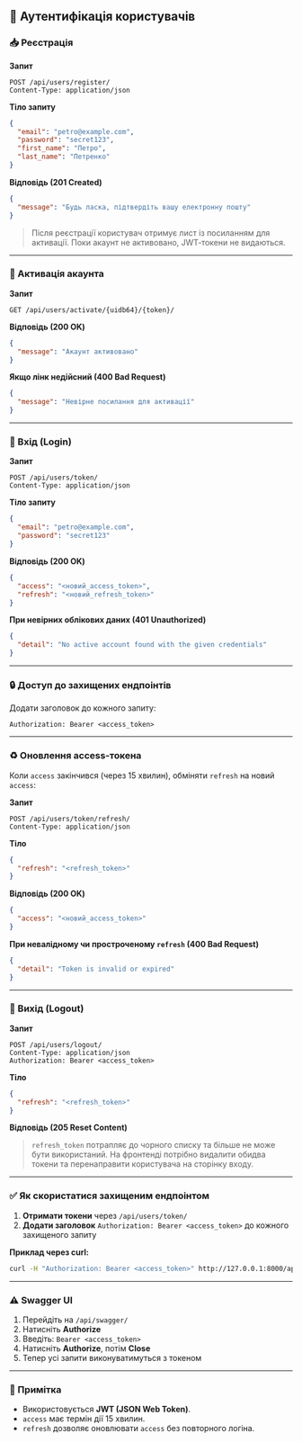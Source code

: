 ## 🔐 Аутентифікація користувачів

### 📥 Реєстрація

**Запит**
```http
POST /api/users/register/
Content-Type: application/json
```

**Тіло запиту**
```json
{
  "email": "petro@example.com",
  "password": "secret123",
  "first_name": "Петро",
  "last_name": "Петренко"
}
```

**Відповідь (201 Created)**
```json
{
  "message": "Будь ласка, підтвердіть вашу електронну пошту"
}
```

> Після реєстрації користувач отримує лист із посиланням для активації. Поки акаунт не активовано, JWT‑токени не видаються.

---

### 🔗 Активація акаунта

**Запит**
```http
GET /api/users/activate/{uidb64}/{token}/
```

**Відповідь (200 OK)**
```json
{
  "message": "Акаунт активовано"
}
```

**Якщо лінк недійсний (400 Bad Request)**
```json
{
  "message": "Невірне посилання для активації"
}
```

---

### 🔑 Вхід (Login)

**Запит**
```http
POST /api/users/token/
Content-Type: application/json
```

**Тіло запиту**
```json
{
  "email": "petro@example.com",
  "password": "secret123"
}
```

**Відповідь (200 OK)**
```json
{
  "access": "<новий_access_token>",
  "refresh": "<новий_refresh_token>"
}
```

**При невірних облікових даних (401 Unauthorized)**
```json
{
  "detail": "No active account found with the given credentials"
}
```

---

### 🔒 Доступ до захищених ендпоінтів

Додати заголовок до кожного запиту:
```http
Authorization: Bearer <access_token>
```

---

### ♻️ Оновлення access‑токена

Коли `access` закінчився (через 15 хвилин), обміняти `refresh` на новий `access`:

**Запит**
```http
POST /api/users/token/refresh/
Content-Type: application/json
```

**Тіло**
```json
{
  "refresh": "<refresh_token>"
}
```

**Відповідь (200 OK)**
```json
{
  "access": "<новий_access_token>"
}
```

**При невалідному чи простроченому `refresh` (400 Bad Request)**
```json
{
  "detail": "Token is invalid or expired"
}
```

---

### 🚪 Вихід (Logout)

**Запит**
```http
POST /api/users/logout/
Content-Type: application/json
Authorization: Bearer <access_token>
```

**Тіло**
```json
{
  "refresh": "<refresh_token>"
}
```

**Відповідь (205 Reset Content)**

> `refresh_token` потрапляє до чорного списку та більше не може бути використаний. На фронтенді потрібно видалити обидва токени та перенаправити користувача на сторінку входу.

---

### ✅ Як скористатися захищеним ендпоінтом

1. **Отримати токени** через `/api/users/token/`  
2. **Додати заголовок** `Authorization: Bearer <access_token>` до кожного захищеного запиту  

**Приклад через curl:**
```bash
curl -H "Authorization: Bearer <access_token>" http://127.0.0.1:8000/api/products/
```

---

### ⚠️ Swagger UI

1. Перейдіть на `/api/swagger/`  
2. Натисніть **Authorize**  
3. Введіть: `Bearer <access_token>`  
4. Натисніть **Authorize**, потім **Close**  
5. Тепер усі запити виконуватимуться з токеном  

---

### 📘 Примітка

- Використовується **JWT (JSON Web Token)**.  
- `access` має термін дії 15 хвилин.  
- `refresh` дозволяє оновлювати `access` без повторного логіна.  
